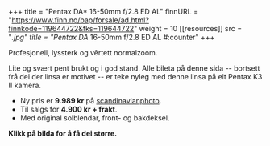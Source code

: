 +++
title = "Pentax DA* 16-50mm f/2.8 ED AL"
finnURL = "https://www.finn.no/bap/forsale/ad.html?finnkode=119644722&fks=119644722"
weight = 10
[[resources]]
src = "*.jpg"
title = "Pentax DA* 16-50mm f/2.8 ED AL #:counter"
+++

Profesjonell, lyssterk og vêrtett normalzoom.

 <!--more--> 

Lite og svært pent brukt og i god stand. Alle bileta på denne sida -- bortsett frå dei der linsa er motivet -- er teke nyleg med denne linsa på eit Pentax K3 II kamera.

* Ny pris er **9.989 kr** på [scandinavianphoto](https://www.scandinavianphoto.no/produkt/6033472/pentax/da-16-50mm-f-2-8-ed-al-if-sdm-profesjonell-normalzoom).
* Til salgs for **4.900 kr + frakt**.
* Med original solblendar, front- og bakdeksel.

**Klikk på bilda for å få dei større.**

